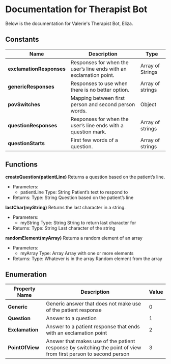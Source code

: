 # Documentation for Therapist Bot <br>
Below is the documentation for Valerie's Therapist Bot, Eliza. 

## Constants

| Name     | Description     | Type     |
| -------- | --------------- | -------- |
| **exclamationResponses**    | Responses for when the user’s line ends with an exclamation point.  | Array of Strings  |
| **genericResponses**  | Responses to use when there is no better option.  | Array of strings  |
| **povSwitches**   | Mapping between first person and second person words. | Object    |
| **questionResponses** | Responses for when the user’s line ends with a question mark. | Array of strings |
| **questionStarts**    | First few words of a question.    | Array of strings  |

## Functions

**createQuestion(patientLine)**
Returns a question based on the patient’s line.
- Parameters:
    - patientLine
    Type: String
    Patient’s text to respond to
- Returns:
    Type: String
    Question based on the patient’s line

**lastChar(myString)**
Returns the last character in a string.
- Parameters:
    - myString
    Type: String
    String to return last character for
- Returns:
    Type: String
    Last character of the string

**randomElement(myArray)**
Returns a random element of an array
- Parameters:
    - myArray
    Type: Array
    Array with one or more elements
- Returns:
    Type: Whatever is in the array
    Random element from the array


## Enumeration
| Property Name     | Description     | Value     |
| -------- | --------------- | -------- |
| **Generic**   | Generic answer that does not make use of the patient response | 0 |
| **Question**  | Answer to a question  | 1 |
| **Exclamation**   | Answer to a patient response that ends with an exclamation point  | 2 |
| **PointOfView**   | Answer that makes use of the patient response by switching the point of view from first person to second person   | 3 |